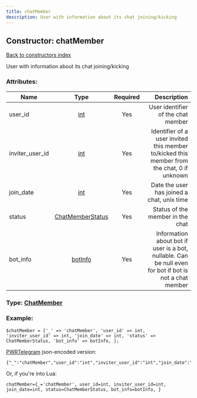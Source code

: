 ```yaml
---
title: chatMember
description: User with information about its chat joining/kicking
---
```

## Constructor: chatMember  
[Back to constructors index](index.md)



User with information about its chat joining/kicking

### Attributes:

| Name     |    Type       | Required | Description |
|----------|:-------------:|:--------:|------------:|
|user\_id|[int](../types/int.md) | Yes|User identifier of the chat member|
|inviter\_user\_id|[int](../types/int.md) | Yes|Identifier of a user invited this member to/kicked this member from the chat, 0 if unknown|
|join\_date|[int](../types/int.md) | Yes|Date the user has joined a chat, unix time|
|status|[ChatMemberStatus](../types/ChatMemberStatus.md) | Yes|Status of the member in the chat|
|bot\_info|[botInfo](../types/botInfo.md) | Yes|Information about bot if user is a bot, nullable. Can be null even for bot if bot is not a chat member|



### Type: [ChatMember](../types/ChatMember.md)


### Example:

```
$chatMember = ['_' => 'chatMember', 'user_id' => int, 'inviter_user_id' => int, 'join_date' => int, 'status' => ChatMemberStatus, 'bot_info' => botInfo, ];
```  

[PWRTelegram](https://pwrtelegram.xyz) json-encoded version:

```
{"_":"chatMember","user_id":"int","inviter_user_id":"int","join_date":"int","status":"ChatMemberStatus","bot_info":"botInfo"}
```


Or, if you're into Lua:  


```
chatMember={_='chatMember', user_id=int, inviter_user_id=int, join_date=int, status=ChatMemberStatus, bot_info=botInfo, }

```


